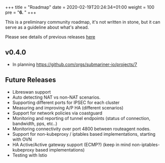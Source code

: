 +++
title = "Roadmap"
date = 2020-02-19T20:24:34+01:00
weight = 100
pre = "<b>6. </b>"
+++

This is a preliminary community roadmap, it's not written in stone, but it can serve
as a guideline about what's ahead.

Please see details of previous releases [here](../releases)

## v0.4.0
* In planning <https://github.com/orgs/submariner-io/projects/7>

## Future Releases
* Libreswan support
* Auto detecting NAT vs non-NAT scenarios.
* Supporting different ports for IPSEC for each cluster
* Measuring and improving A/P HA (different scenarios)
* Support for network policies via coastguard
* Monitoring and reporting of tunnel endpoints (status of connection, bandwidth, pps, etc..)
* Monitoring connectivity over port 4800 between routeagent nodes.
* Support for non-kubeproxy / iptables based implementations, starting with OVN
* HA Active/Active gateway support (ECMP?) (keep in mind non-iptables-kubeproxy based implementations)
* Testing with Istio
